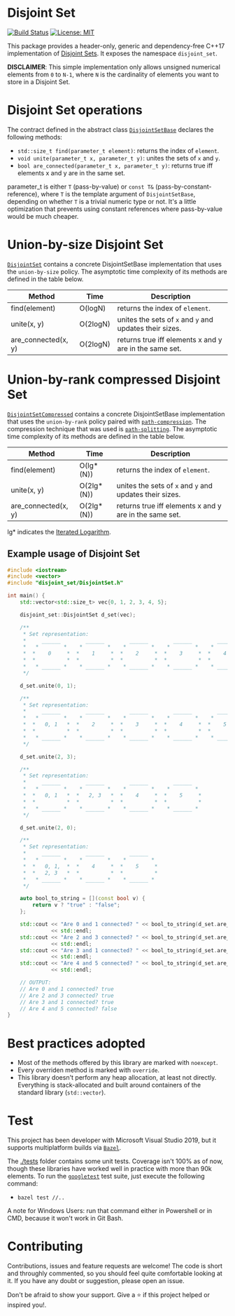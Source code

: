 ﻿Disjoint Set
=================

[![Build Status](https://travis-ci.org/jkomyno/disjoint-set.svg?branch=master)](https://travis-ci.org/jkomyno/disjoint-set)
[![License: MIT](https://img.shields.io/badge/License-MIT-blue.svg)](./LICENSE)

This package provides a header-only, generic and dependency-free C++17 implementation of [Disjoint Sets](https://en.wikipedia.org/wiki/Disjoint-set_data_structure).
It exposes the namespace `disjoint_set`.

**DISCLAIMER**: This simple implementation only allows unsigned numerical elements from `0` to `N-1`, where `N` is the cardinality of elements you want to store in a Disjoint Set.

# Disjoint Set operations

The contract defined in the abstract class [`DisjointSetBase`](./disjoint_set/DisjointSetBase.h) declares the following methods:

- `std::size_t find(parameter_t element)`: returns the index of `element`.
- `void unite(parameter_t x, parameter_t y)`: unites the sets of `x` and `y`.
- `bool are_connected(parameter_t x, parameter_t y)`: returns true iff elements x and y are in the same set.

parameter_t is either `T` (pass-by-value) or `const T&` (pass-by-constant-reference), where `T` is the template argument of `DisjointSetBase`,
depending on whether `T` is a trivial numeric type or not. It's a little optimization that prevents using constant references where pass-by-value would be much cheaper.

# Union-by-size Disjoint Set

[`DisjointSet`](./disjoint_set/DisjointSet.h) contains a concrete DisjointSetBase implementation that uses the `union-by-size` policy.
The asymptotic time complexity of its methods are defined in the table below.

Method              | Time     | Description
------------------- | -------- | --------------------------------------------------------
find(element)       | O(logN)  | returns the index of `element`.
unite(x, y)         | O(2logN) | unites the sets of `x` and `y` and updates their sizes.
are_connected(x, y) | O(2logN) | returns true iff elements x and y are in the same set.

# Union-by-rank compressed Disjoint Set

[`DisjointSetCompressed`](./disjoint_set/DisjointSetCompressed.h) contains a concrete DisjointSetBase implementation that uses the `union-by-rank` policy
paired with [`path-compression`](https://en.wikipedia.org/wiki/Disjoint-set_data_structure#Path_compression). The compression technique that was used is [`path-splitting`](https://en.wikipedia.org/wiki/Disjoint-set_data_structure#Path_splitting).
The asymptotic time complexity of its methods are defined in the table below.

Method              | Time       | Description
------------------- | ---------- | --------------------------------------------------------
find(element)       | O(lg*(N))  | returns the index of `element`.
unite(x, y)         | O(2lg*(N)) | unites the sets of `x` and `y` and updates their sizes.
are_connected(x, y) | O(2lg*(N)) | returns true iff elements x and y are in the same set.

lg* indicates the [Iterated Logarithm](https://en.wikipedia.org/wiki/Iterated_logarithm).

## Example usage of Disjoint Set

```c++
#include <iostream>
#include <vector>
#include "disjoint_set/DisjointSet.h"

int main() {
    std::vector<std::size_t> vec{0, 1, 2, 3, 4, 5};

    disjoint_set::DisjointSet d_set(vec);

    /**
     * Set representation:
     *     ______        ______        ______        ______        ______        ______     
     *   *        *    *        *    *        *    *        *    *        *    *        *  
     *  *    0     *  *    1     *  *    2     *  *    3     *  *    4     *  *    5     * 
     *  *          *  *          *  *          *  *          *  *          *  *          * 
     *   * ______ *    * ______ *    * ______ *    * ______ *    * ______ *    * ______ *  
     */

    d_set.unite(0, 1);

    /**
     * Set representation:
     *     ______        ______        ______        ______        ______     
     *   *        *    *        *    *        *    *        *    *        *  
     *  *   0, 1   *  *    2     *  *    3     *  *    4     *  *    5     * 
     *  *          *  *          *  *          *  *          *  *          * 
     *   * ______ *    * ______ *    * ______ *    * ______ *    * ______ *  
     */

    d_set.unite(2, 3);

    /**
     * Set representation:
     *     ______        ______        ______        ______     
     *   *        *    *        *    *        *    *        *  
     *  *   0, 1   *  *   2, 3   *  *    4     *  *    5     * 
     *  *          *  *          *  *          *  *          * 
     *   * ______ *    * ______ *    * ______ *    * ______ *  
     */

    d_set.unite(2, 0);

    /**
     * Set representation:
     *     ______        ______        ______     
     *   *        *    *        *    *        *  
     *  *   0, 1,  *  *    4     *  *    5     * 
     *  *   2, 3   *  *          *  *          * 
     *   * ______ *    * ______ *    * ______ *  
     */

    auto bool_to_string = [](const bool v) {
        return v ? "true" : "false";
    };

    std::cout << "Are 0 and 1 connected? " << bool_to_string(d_set.are_connected(0, 1))
              << std::endl;
    std::cout << "Are 2 and 3 connected? " << bool_to_string(d_set.are_connected(2, 3))
              << std::endl;
    std::cout << "Are 3 and 1 connected? " << bool_to_string(d_set.are_connected(3, 1))
              << std::endl;
    std::cout << "Are 4 and 5 connected? " << bool_to_string(d_set.are_connected(4, 5))
              << std::endl;

    // OUTPUT:
    // Are 0 and 1 connected? true
    // Are 2 and 3 connected? true
    // Are 3 and 1 connected? true
    // Are 4 and 5 connected? false
}
```

# Best practices adopted

- Most of the methods offered by this library are marked with `noexcept`.
- Every overriden method is marked with `override`.
- This library doesn't perform any heap allocation, at least not directly. Everything is stack-allocated
and built around containers of the standard library (`std::vector`).

# Test

This project has been developer with Microsoft Visual Studio 2019, but it supports multiplatform builds via [`Bazel`](https://bazel.build/).

The [./tests](./tests) folder contains some unit tests. Coverage isn't 100% as of now, though these libraries have worked well in practice
with more than 90k elements.
To run the [`googletest`](https://github.com/google/googletest) test suite, just execute the following command:

- `bazel test //..`

A note for Windows Users: run that command either in Powershell or in CMD, because it won't work in Git Bash.

# Contributing

Contributions, issues and feature requests are welcome!
The code is short and throughly commented, so you should feel quite comfortable looking at it.
If you have any doubt or suggestion, please open an issue.

Don't be afraid to show your support. Give a ⭐️ if this project helped or inspired you!.